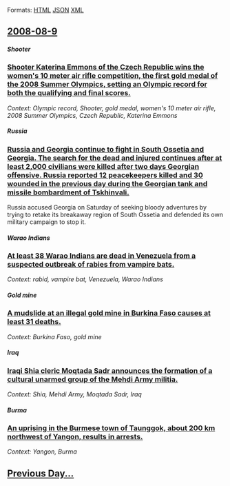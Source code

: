 
Formats: [HTML](2008/08/9/index.html)  [JSON](2008/08/9/index.json)  [XML](2008/08/9/index.xml)  

## [2008-08-9](/news/2008/08/9/index.md)

##### Shooter
### [ Shooter Katerina Emmons of the Czech Republic wins the women's 10 meter air rifle competition, the first gold medal of the 2008 Summer Olympics, setting an Olympic record for both the qualifying and final scores. ](/news/2008/08/9/shooter-kateaina-emmons-of-the-czech-republic-wins-the-women-s-10-meter-air-rifle-competition-the-first-gold-medal-of-the-2008-summer-oly.md)
_Context: Olympic record, Shooter, gold medal, women's 10 meter air rifle, 2008 Summer Olympics, Czech Republic, Katerina Emmons_

##### Russia
### [ Russia and Georgia continue to fight in South Ossetia and Georgia. The search for the dead and injured continues after at least 2,000 civilians were killed after two days Georgian offensive. Russia reported 12 peacekeepers killed and 30 wounded in the previous day during the Georgian tank and missile bombardment of Tskhinvali. ](/news/2008/08/9/russia-and-georgia-continue-to-fight-in-south-ossetia-and-georgia-the-search-for-the-dead-and-injured-continues-after-at-least-2-000-civil.md)
Russia accused Georgia on Saturday of seeking bloody adventures by trying to retake its breakaway region of South Ossetia and defended its own military campaign to stop it.

##### Warao Indians
### [ At least 38 Warao Indians are dead in Venezuela from a suspected outbreak of rabies from vampire bats. ](/news/2008/08/9/at-least-38-warao-indians-are-dead-in-venezuela-from-a-suspected-outbreak-of-rabies-from-vampire-bats.md)
_Context: rabid, vampire bat, Venezuela, Warao Indians_

##### Gold mine
### [ A mudslide at an illegal gold mine in Burkina Faso causes at least 31 deaths. ](/news/2008/08/9/a-mudslide-at-an-illegal-gold-mine-in-burkina-faso-causes-at-least-31-deaths.md)
_Context: Burkina Faso, gold mine_

##### Iraq
### [ Iraqi Shia cleric Moqtada Sadr announces the formation of a cultural unarmed group of the Mehdi Army militia. ](/news/2008/08/9/iraqi-shia-cleric-moqtada-sadr-announces-the-formation-of-a-cultural-unarmed-group-of-the-mehdi-army-militia.md)
_Context: Shia, Mehdi Army, Moqtada Sadr, Iraq_

##### Burma
### [ An uprising in the Burmese town of Taunggok, about 200 km northwest of Yangon, results in arrests. ](/news/2008/08/9/an-uprising-in-the-burmese-town-of-taunggok-about-200-km-northwest-of-yangon-results-in-arrests.md)
_Context: Yangon, Burma_

## [Previous Day...](/news/2008/08/8/index.md)

